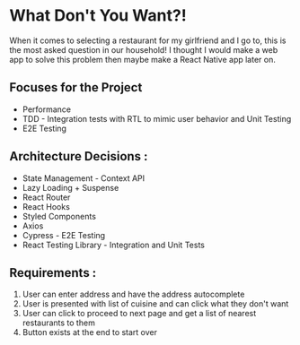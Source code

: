 # What Don't You Want?!
When it comes to selecting a restaurant for my girlfriend and I go to, this is the most asked question in our household! I thought I would make a web app to solve this problem then maybe make a React Native app later on.

## Focuses for the Project
- Performance
- TDD - Integration tests with RTL to mimic user behavior and Unit Testing
- E2E Testing

## Architecture Decisions : 

- State Management - Context API
- Lazy Loading + Suspense
- React Router
- React Hooks 
- Styled Components
- Axios
- Cypress - E2E Testing
- React Testing Library - Integration and Unit Tests

## Requirements : 
1) User can enter address and have the address autocomplete
2) User is presented with list of cuisine and can click what they don't want
3) User can click to proceed to next page and get a list of nearest restaurants to them
4) Button exists at the end to start over